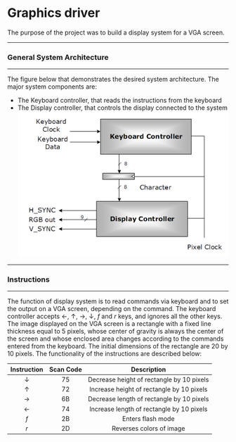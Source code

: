 # Graphics driver

The purpose of the project was to build a display system for a VGA screen.

----------
### General System Architecture
----------

The figure below that demonstrates the desired system architecture. The major system components are:
* The Keyboard controller, that reads the instructions from the keyboard
* The Display controller, that controls the display connected to the system
![System Architecture](graphics-driver.PNG)
----------
### Instructions
----------
The function of display system is to read commands via keyboard and to set the output on a VGA screen, depending on the command. The keyboard controller accepts &#8592;, &#8593;, &#8594;, &#8595;, _f_ and _r_ keys, and ignores all the other keys. The image displayed on the VGA screen is a rectangle with a fixed line thickness equal to 5 pixels, whose center of gravity is always the center of the screen and whose enclosed area changes according to the commands
entered from the keyboard. The initial dimensions of the rectangle are 20 by 10 pixels. The functionality of the instructions are described below:

| Instruction 	| Scan Code 	|                Description                	|
|:-----------:	|:---------:	|:-----------------------------------------:	|
|      &#8595;	|     75    	| Decrease height of rectangle by 10 pixels 	|
|      &#8593; 	|     72    	| Increase height of rectangle by 10 pixels 	|
|      &#8594;	|     6B    	| Decrease length of rectangle by 10 pixels 	|
|      &#8592;	|     74    	| Increase length of rectangle by 10 pixels 	|
|      _f_    	|     2B    	|             Enters flash mode             	|
|      _r_    	|     2D    	|          Reverses colors of image         	|
